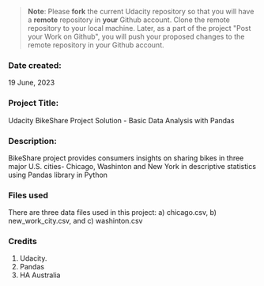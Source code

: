 >**Note**: Please **fork** the current Udacity repository so that you will have a **remote** repository in **your** Github account. Clone the remote repository to your local machine. Later, as a part of the project "Post your Work on Github", you will push your proposed changes to the remote repository in your Github account.

### Date created: 
19 June, 2023

### Project Title: 
Udacity BikeShare Project Solution - Basic Data Analysis with Pandas

### Description: 
BikeShare project provides consumers insights on sharing bikes in three major U.S. cities- Chicago, Washinton and New York 
in descriptive statistics using Pandas library in Python

### Files used
There are three data files used in this project: 
a) chicago.csv, 
b) new_work_city.csv, and 
c) washinton.csv

### Credits
1. Udacity.
2. Pandas
3. HA Australia